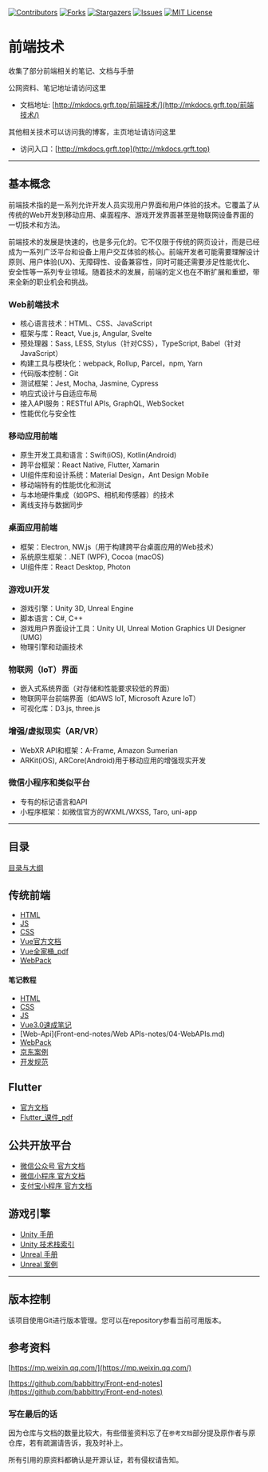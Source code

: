 <!-- PROJECT SHIELDS -->

[![Contributors][contributors-shield]][contributors-url]
[![Forks][forks-shield]][forks-url]
[![Stargazers][stars-shield]][stars-url]
[![Issues][issues-shield]][issues-url]
[![MIT License][license-shield]][license-url]
<!-- [![LinkedIn][linkedin-shield]][linkedin-url] -->

<!-- PROJECT LOGO -->

# 前端技术

收集了部分前端相关的笔记、文档与手册

公网资料、笔记地址请访问这里 

- 文档地址: [http://mkdocs.grft.top/前端技术/](http://mkdocs.grft.top/前端技术/)

其他相关技术可以访问我的博客，主页地址请访问这里

- 访问入口：[http://mkdocs.grft.top](http://mkdocs.grft.top)

--------------------

## 基本概念

前端技术指的是一系列允许开发人员实现用户界面和用户体验的技术。它覆盖了从传统的Web开发到移动应用、桌面程序、游戏开发界面甚至是物联网设备界面的一切技术和方法。

前端技术的发展是快速的，也是多元化的。它不仅限于传统的网页设计，而是已经成为一系列广泛平台和设备上用户交互体验的核心。前端开发者可能需要理解设计原则、用户体验(UX)、无障碍性、设备兼容性，同时可能还需要涉足性能优化、安全性等一系列专业领域。随着技术的发展，前端的定义也在不断扩展和重塑，带来全新的职业机会和挑战。

### Web前端技术
+ 核心语言技术：HTML、CSS、JavaScript
+ 框架与库：React, Vue.js, Angular, Svelte
+ 预处理器：Sass, LESS, Stylus（针对CSS），TypeScript, Babel（针对JavaScript）
+ 构建工具与模块化：webpack, Rollup, Parcel，npm, Yarn
+ 代码版本控制：Git
+ 测试框架：Jest, Mocha, Jasmine, Cypress
+ 响应式设计与自适应布局
+ 接入API服务：RESTful APIs, GraphQL, WebSocket
+ 性能优化与安全性

### 移动应用前端
+ 原生开发工具和语言：Swift(iOS), Kotlin(Android)
+ 跨平台框架：React Native, Flutter, Xamarin
+ UI组件库和设计系统：Material Design，Ant Design Mobile
+ 移动端特有的性能优化和测试
+ 与本地硬件集成（如GPS、相机和传感器）的技术
+ 离线支持与数据同步

### 桌面应用前端
+ 框架：Electron, NW.js（用于构建跨平台桌面应用的Web技术）
+ 系统原生框架：.NET (WPF), Cocoa (macOS)
+ UI组件库：React Desktop, Photon

### 游戏UI开发
+ 游戏引擎：Unity 3D, Unreal Engine
+ 脚本语言：C#, C++
+ 游戏用户界面设计工具：Unity UI, Unreal Motion Graphics UI Designer (UMG)
+ 物理引擎和动画技术

### 物联网（IoT）界面
+ 嵌入式系统界面（对存储和性能要求较低的界面）
+ 物联网平台前端界面（如AWS IoT, Microsoft Azure IoT）
+ 可视化库：D3.js, three.js

### 增强/虚拟现实（AR/VR）
+ WebXR API和框架：A-Frame, Amazon Sumerian
+ ARKit(iOS), ARCore(Android)用于移动应用的增强现实开发

### 微信小程序和类似平台
+ 专有的标记语言和API
+ 小程序框架：如微信官方的WXML/WXSS, Taro, uni-app

--------------------

## 目录

[目录与大纲](index.md)

## 传统前端

+ [HTML](http://c.biancheng.net/html/)
+ [JS](http://c.biancheng.net/js/)
+ [CSS](http://c.biancheng.net/css3/)
+ [Vue官方文档](https://cn.vuejs.org/guide/introduction.html)
+ [Vue全家桶_pdf](Vue/笔记/尚硅谷_前端技术_Vue全家桶.pdf)
+ [WebPack](https://www.webpackjs.com/)

#### 笔记教程

+ [HTML](Front-end-notes/HTML-notes/01-HTML.md)
+ [CSS](Front-end-notes/CSS-notes/02-CSS.md)
+ [JS](Front-end-notes/JavaScript-notes/03-JS.md)
+ [Vue3.0速成笔记](Vue/Vue3快速上手.md)
+ [Web-Api](Front-end-notes/Web APIs-notes/04-WebAPIs.md)
+ [WebPack](Front-end-notes/Webpack-notes/webpack3快速入门教程.md)
+ [京东案例](Front-end-notes/京东案例-notes/jd.md)
+ [开发规范](Front-end-notes/资料/Web前端开发规范手册.pdf)


## Flutter

+ [官方文档](https://flutter.cn/docs/get-started/install/macos)
+ [Flutter_课件_pdf](Flutter/笔记/Flutter基础教程课件-v3.pdf)


## 公共开放平台

+ [微信公众号 官方文档](https://developers.weixin.qq.com/doc/offiaccount/Getting_Started/Overview.html)
+ [微信小程序 官方文档](https://developers.weixin.qq.com/miniprogram/dev/framework/)
+ [支付宝小程序 官方文档](https://opendocs.alipay.com/mini/present)


## 游戏引擎

+ [Unity 手册](https://docs.unity.cn/cn/2021.3/Manual/UnityManual.html)
+ [Unity 技术栈索引](https://github.com/XINCGer/Unity3DTraining)
+ [Unreal 手册](https://docs.unrealengine.com/5.3/zh-CN/)
+ [Unreal 案例](https://github.com/neil3d/UnrealCookbook)


-------------------


## 版本控制

该项目使用Git进行版本管理。您可以在repository参看当前可用版本。

<!-- ## 作者 -->
<!--  -->
<!-- [小昊子](https://github.com/worst001) -->
<!--  -->
<!-- 制做不易，如果有帮到你就请作者喝杯咖啡吧! -->
<!--  -->
<!-- ![支付宝加微信](https://xiyou-oss.oss-cn-shanghai.aliyuncs.com/%E5%85%AC%E4%BC%97%E5%8F%B7%E4%B8%8E%E6%94%AF%E4%BB%98/%E6%94%AF%E4%BB%98%E5%AE%9D%E5%8A%A0%E5%BE%AE%E4%BF%A1.jpg) -->
<!--  -->
<!-- 作者无聊时做的测试游戏，完全免费哦！ -->
<!--  -->
<!-- ![公众号](https://xiyou-oss.oss-cn-shanghai.aliyuncs.com/%E5%85%AC%E4%BC%97%E5%8F%B7%E4%B8%8E%E6%94%AF%E4%BB%98/%E5%85%AC%E4%BC%97%E5%8F%B7%E5%B0%8F.jpg) -->

## 参考资料

[https://mp.weixin.qq.com/](https://mp.weixin.qq.com/)

[https://github.com/babbittry/Front-end-notes](https://github.com/babbittry/Front-end-notes)


### 写在最后的话

因为仓库与文档的数量比较大，有些借鉴资料忘了在`参考文档`部分提及原作者与原仓库，若有疏漏请告诉，我及时补上。

所有引用的原资料都确认是开源认证，若有侵权请告知。

<!-- links -->
[your-project-path]:shaojintian/Best_README_template
[contributors-shield]: https://img.shields.io/github/contributors/worst001/mkdocs_front_end.svg?style=flat-square
[contributors-url]: https://github.com/worst001/mkdocs_front_end/graphs/contributors
[forks-shield]: https://img.shields.io/github/forks/worst001/mkdocs_front_end.svg?style=flat-square
[forks-url]: https://github.com/worst001/mkdocs_front_end/network/members
[stars-shield]: https://img.shields.io/github/stars/worst001/mkdocs_front_end.svg?style=flat-square
[stars-url]: https://github.com/worst001/mkdocs_front_end/stargazers
[issues-shield]: https://img.shields.io/github/issues/worst001/mkdocs_front_end.svg?style=flat-square
[issues-url]: https://img.shields.io/github/issues/worst001/mkdocs_front_end.svg
[license-shield]: https://img.shields.io/github/license/worst001/mkdocs_front_end.svg?style=flat-square
[license-url]: https://github.com/worst001/mkdocs_front_end/blob/main/LICENSE.txt
<!-- [linkedin-shield]: https://img.shields.io/badge/-LinkedIn-black.svg?style=flat-square&logo=linkedin&colorB=555 -->
<!-- [linkedin-url]: https://linkedin.com/in/shaojintian -->

